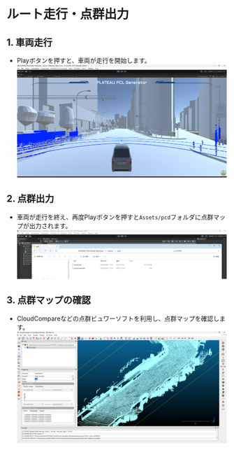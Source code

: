 # ルート走行・点群出力

## 1. 車両走行
- Playボタンを押すと、車両が走行を開始します。
![pcd-run](../images/pcd-run.png) 

## 2. 点群出力
- 車両が走行を終え、再度Playボタンを押すと`Assets/pcd`フォルダに点群マップが出力されます。
![sample-pcd](../images/sample-pcd.png) 

## 3. 点群マップの確認
- CloudCompareなどの点群ビュワーソフトを利用し、点群マップを確認します。
![pcd-output](../images/pcd-output.png) 